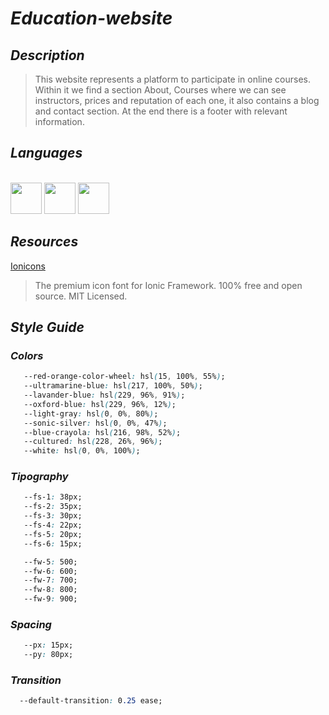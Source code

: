 # _Education-website_

## _Description_
>This website represents a platform to participate in online courses. Within it we find a section About, Courses where we can see instructors, prices and reputation of each one, it also contains a blog and contact section. At the end there is a footer with relevant information.

## _Languages_

<link rel="stylesheet" href="devicon.min.css">
<div "style=inline_block"><br>

 <img width="50px" height="50px" src="https://cdn.jsdelivr.net/gh/devicons/devicon/icons/html5/html5-original-wordmark.svg" />
 <img width="50px" height="50px" src="https://cdn.jsdelivr.net/gh/devicons/devicon/icons/css3/css3-original-wordmark.svg" />
 <img width="50px" height="50px" src="https://cdn.jsdelivr.net/gh/devicons/devicon/icons/javascript/javascript-original.svg" />
 </div>
 
 ## _Resources_
 [Ionicons](https://ionic.io/ionicons/v2/)
 >The premium icon font for Ionic Framework.
 100% free and open source. MIT Licensed.
 
 ## _Style Guide_
 
 ### _Colors_
 
 ``` css 
    --red-orange-color-wheel: hsl(15, 100%, 55%);
    --ultramarine-blue: hsl(217, 100%, 50%);
    --lavander-blue: hsl(229, 96%, 91%);
    --oxford-blue: hsl(229, 96%, 12%);
    --light-gray: hsl(0, 0%, 80%);
    --sonic-silver: hsl(0, 0%, 47%);
    --blue-crayola: hsl(216, 98%, 52%);
    --cultured: hsl(228, 26%, 96%);
    --white: hsl(0, 0%, 100%);  
 ```
 
 ### _Tipography_
 
 ``` css
    --fs-1: 38px;
    --fs-2: 35px;
    --fs-3: 30px;
    --fs-4: 22px;
    --fs-5: 20px;
    --fs-6: 15px;

    --fw-5: 500;
    --fw-6: 600;
    --fw-7: 700;
    --fw-8: 800;
    --fw-9: 900;
 ``` 
 
 ### _Spacing_
 ``` css
    --px: 15px;
    --py: 80px;
 ``` 
 
 ### _Transition_
 ``` css
   --default-transition: 0.25 ease;
 ```
 
 

 
